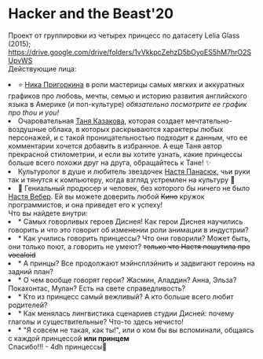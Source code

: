 # Hacker and the Beast'20
Проект от группировки из четырех принцесс по датасету Lelia Glass (2015); https://drive.google.com/drive/folders/1vVkkpcZehzD5bOyoES5hM7hrO2SUpvWS <br>
Действующие лица: <br>
<li> ⭐ <a href="https://vk.com/id133424736">Ника Пригоркина</a> в роли мастерицы самых мягких и аккуратных графиков про любовь, мечты, семью и историю развития английского языка в Америке (и поп-культуре) <i> обязательно посмотрите ее график про thou и you!</i>
<li> Очаровательная <a href="https://vk.com/id267454851">Таня Казакова</a>, которая создает мечтательно-воздушные облака, в которых раскрываются характеры любых персонажей, и с такой проницательностью подходит к данным, что ее комментарии хочется добавить в избранное. А еще Таня автор прекрасной стилометрии, и если вы хотите узнать, какие принцессы больше всего похожи друг на друга, обращайтесь к Тане! ✨
<li> Культуролог в душе и любитель звездочек <a href="https://vk.com/id160223013">Настя Панасюк</a>, чьи руки так и тянутся к компьютеру, когда взгляд устремлен на культуру 💫
  <li> 🌚 Гениальный продюсер и человек, без которого бы ничего не было <a href="https://vk.com/id138460097">Настя Вебер</a>. Ей вы можете доверить любой <s>Кино</s> кружок программистов, и она приведет его к успеху!<br>
Что вы найдете внутри:
    <li>* Самых говорливых героев Диснея! Как герои Диснея научились говорить и что это говорит об изменении роли анимации в индустрии? </li>
      <li> * Как учились говорить принцессы? Что они говорили? Может быть, они только поют, а говорить не умеют? <s>только что Настя пошутила про vocaloid</s> </li>
      <li> * А принцы? Все продолжают мэйнсплэйнить и задвигают героинь на задний план?</li>
      <li> * О чем вообще говорят герои? Жасмин, Аладдин? Анна, Эльза? Покахонтас, Мулан? Есть на свете справедливость?</li>
      <li> * Кто из принцесс самый вежливый? А кто больше всего любит родителей?</li>
      <li> * Как менялась лингвистика сценариев студии Дисней: почему глаголы и существительные? Что-то здесь нечисто!</li>
      <li> * "Я совсем не такая, как ты!", или о ком бы вы вспоминали, общаясь с каждой принцессой <b> или принцем </b></li>
   Спасибо!!!
      - 4dh принцессы🌸
